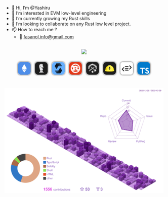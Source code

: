 
- 👋 Hi, I’m @Yashiru
- 👀 I’m interested in EVM low-level engineering
- 🌱 I’m currently growing my Rust skills
- 💞️ I’m looking to collaborate on any Rust low level project.
- 📫 How to reach me ?
    - 📧 [fasanol.info@gmail.com](mailto:fasanol.info@gmail.com)
<br>
<div align="center">
    <img src="https://streak-stats.demolab.com/?user=Yashiru&theme=dark&hide_border=true&border_radius=20&date_format=M%20j%5B%2C%20Y%5D&fire=DB4BE0&ring=B77DF5&currStreakLabel=DB4BE0&sideNums=B77DF5&background=FFFFFF00&sideLabels=8B5FBB&border=570D7E&currStreakNum=DB4BE0&stroke=570D7E&dates=A08ABB">
<div>
<br>
<div align="center">
    <a href ="https://ethereum.org/en/developers/docs/evm/"><img style="margin: 5px; box-shadow: 0 0 5px #222222; border-radius: 8px;" src="./assets/ethereum.png" height="40px"></a>
    <a href="https://huff.sh/"><img style="margin: 5px; box-shadow: 0 0 5px #222222; border-radius: 8px;" src="./assets/huff.png" height="40px"></a>
    <a href="https://soliditylang.org/"><img style="margin: 5px; box-shadow: 0 0 5px #222222; border-radius: 8px;" src="./assets/solidity.png" height="40px"></a>
    <a href="https://www.rust-lang.org/fr"><img style="margin: 5px; box-shadow: 0 0 5px #222222; border-radius: 8px;" src="./assets/rust.png" height="40px"></a>
    <a href="https://book.getfoundry.sh/"><img style="margin: 5px; box-shadow: 0 0 5px #222222; border-radius: 8px;" src="./assets/foundry.png" height="40px"></a>
    <a href="https://hardhat.org/"><img style="margin: 5px; box-shadow: 0 0 5px #222222; border-radius: 8px;" src="./assets/hardhat.png" height="40px"></a>
    <a href="https://www.purescript.org/"><img style="margin: 5px; box-shadow: 0 0 5px #222222; border-radius: 8px;" src="./assets/purescript.png" height="40px"></a>
    <a href="https://www.typescriptlang.org/"><img style="margin: 5px; box-shadow: 0 0 5px #222222; border-radius: 8px;" src="./assets/ts.png" height="40px"></a>
</div>
<br>
<br>
<div align="center">
    <img src="./profile-3d-contrib/profile.svg">
</div>
